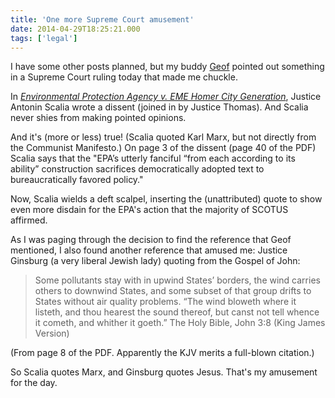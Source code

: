 ```yaml
---
title: 'One more Supreme Court amusement'
date: 2014-04-29T18:25:21.000
tags: ['legal']
---
```


I have some other posts planned, but my buddy [Geof](http://gfmorris.net) pointed out something in a Supreme Court ruling today that made me chuckle.

In [_Environmental Protection Agency v. EME Homer City Generation_](http://www.supremecourt.gov/opinions/13pdf/12-1182_bqm1.pdf), Justice Antonin Scalia wrote a dissent (joined in by Justice Thomas). And Scalia never shies from making pointed opinions.

And it's (more or less) true! (Scalia quoted Karl Marx, but not directly from the Communist Manifesto.) On page 3 of the dissent (page 40 of the PDF) Scalia says that the "EPA’s utterly fanciful “from each according to its ability” construction sacrifices democratically adopted text to bureaucratically favored policy."

Now, Scalia wields a deft scalpel, inserting the (unattributed) quote to show even more disdain for the EPA's action that the majority of SCOTUS affirmed.

As I was paging through the decision to find the reference that Geof mentioned, I also found another reference that amused me: Justice Ginsburg (a very liberal Jewish lady) quoting from the Gospel of John:

> Some pollutants stay with­ in upwind States’ borders, the wind carries others to downwind States, and some subset of that group drifts to States without air quality problems. “The wind bloweth where it listeth, and thou hearest the sound thereof, but canst not tell whence it cometh, and whither it goeth.” The Holy Bible, John 3:8 (King James Version)

(From page 8 of the PDF. Apparently the KJV merits a full-blown citation.)

So Scalia quotes Marx, and Ginsburg quotes Jesus. That's my amusement for the day.
